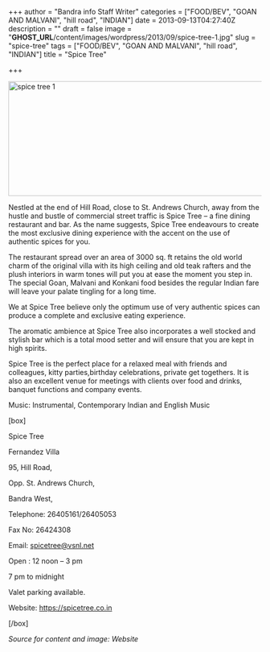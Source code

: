+++
author = "Bandra info Staff Writer"
categories = ["FOOD/BEV", "GOAN AND MALVANI", "hill road", "INDIAN"]
date = 2013-09-13T04:27:40Z
description = ""
draft = false
image = "__GHOST_URL__/content/images/wordpress/2013/09/spice-tree-1.jpg"
slug = "spice-tree"
tags = ["FOOD/BEV", "GOAN AND MALVANI", "hill road", "INDIAN"]
title = "Spice Tree"

+++


<p><a href="https://i1.wp.com/bandra.info/wp-content/uploads/2013/09/spice-tree-1.jpg?ssl=1"><img loading="lazy" class="size-full wp-image-4074 aligncenter" alt="spice tree 1" src="https://i1.wp.com/bandra.info/wp-content/uploads/2013/09/spice-tree-1.jpg?resize=600%2C228&#038;ssl=1" width="600" height="228" srcset="https://i1.wp.com/bandra.info/wp-content/uploads/2013/09/spice-tree-1.jpg?w=600&amp;ssl=1 600w, https://i1.wp.com/bandra.info/wp-content/uploads/2013/09/spice-tree-1.jpg?resize=300%2C114&amp;ssl=1 300w" sizes="(max-width: 600px) 100vw, 600px" data-recalc-dims="1" /></a></p>
<p>Nestled at the end of Hill Road, close to St. Andrews Church, away from the hustle and bustle of commercial street traffic is Spice Tree – a fine dining restaurant and bar. As the name suggests, Spice Tree endeavours to create the most exclusive dining experience with the accent on the use of authentic spices for you.</p>
<p>The restaurant spread over an area of 3000 sq. ft retains the old world charm of the original villa with its high ceiling and old teak rafters and the plush interiors in warm tones will put you at ease the moment you step in. The special Goan, Malvani and Konkani food besides the regular Indian fare will leave your palate tingling for a long time.</p>
<p>We at Spice Tree believe only the optimum use of very authentic spices can produce a complete and exclusive eating experience.</p>
<p>The aromatic ambience at Spice Tree also incorporates a well stocked and stylish bar which is a total mood setter and will ensure that you are kept in high spirits.</p>
<p>Spice Tree is the perfect place for a relaxed meal with friends and colleagues, kitty parties,birthday celebrations, private get togethers. It is also an excellent venue for meetings with clients over food and drinks, banquet functions and company events.</p>
<p>Music: Instrumental, Contemporary Indian and English Music</p>
<p>[box]</p>
<p>Spice Tree</p>
<p>Fernandez Villa</p>
<p>95, Hill Road,</p>
<p>Opp. St. Andrews Church,</p>
<p>Bandra West,</p>
<p>Telephone: 26405161/26405053</p>
<p>Fax No: 26424308</p>
<p>Email: <a href="mailto:spicetree@vsnl.net">spicetree@vsnl.net</a></p>
<p>Open : 12 noon – 3 pm</p>
<p>7 pm to midnight</p>
<p>Valet parking available.</p>
<p>Website: <a href="https://spicetree.co.in/">https://spicetree.co.in</a></p>
<p>[/box]</p>
<p><em>Source for content and image: Website</em></p>



